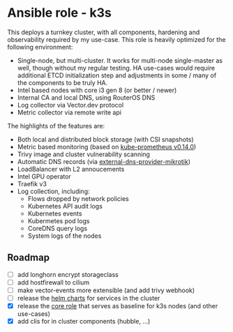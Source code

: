 # Ansible role - k3s

This deploys a turnkey cluster, with all components, hardening and observability required by my use-case. This role is heavily optimized for the following environment:

- Single-node, but multi-cluster. It works for multi-node single-master as well, though without my regular testing. HA use-cases would require additional ETCD initialization step and adjustments in some / many of the components to be truly HA.
- Intel based nodes with core i3 gen 8 (or better / newer)
- Internal CA and local DNS, using RouterOS DNS
- Log collector via Vector.dev protocol
- Metric collector via remote write api

The highlights of the features are:

- Both local and distributed block storage (with CSI snapshots)
- Metric based monitoring (based on [kube-prometheus v0.14.0](https://github.com/prometheus-operator/kube-prometheus/releases/tag/v0.14.0))
- Trivy image and cluster vulnerability scanning
- Automatic DNS records (via [external-dns-provider-mikrotik](https://github.com/mirceanton/external-dns-provider-mikrotik/pkgs/container/external-dns-provider-mikrotik))
- LoadBalancer with L2 annoucements
- Intel GPU operator
- Traefik v3
- Log collection, including:
  - Flows dropped by network policies
  - Kubernetes API audit logs
  - Kubernetes events
  - Kubermetes pod logs
  - CoreDNS query logs
  - System logs of the nodes

## Roadmap

- [ ] add longhorn encrypt storageclass
- [ ] add hostfirewall to cilium
- [ ] make vector-events more extensible (and add trivy webhook)
- [ ] release the [helm charts](https://github.com/ondrejmo/charts) for services in the cluster
- [x] release the [core role](https://github.com/ondrejmo/core) that serves as baseline for k3s nodes (and other use-cases)
- [x] add clis for in cluster components (hubble, ...)
